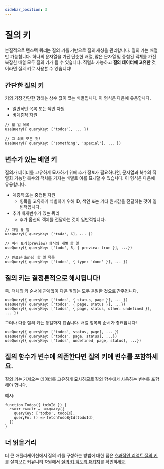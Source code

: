 ```yaml
---
sidebar_position: 3
---
```


# 질의 키

본질적으로 탠스택 쿼리는 질의 키를 기반으로 질의 캐싱을 관리합니다. 질의 키는 배열만 가능합니다. 하나의 문자열을 가진 단순한 배열, 많은 문자열 및 중첩된 객체를 가진 복잡한 배열 모두 질의 키가 될 수 있습니다. 직렬화 가능하고 **질의 데이터에 고유한** 것이라면 질의 키로 사용할 수 있습니다!

## 간단한 질의 키

키의 가장 간단한 형태는 상수 값이 있는 배열입니다. 이 형식은 다음에 유용합니다.

- 일반적인 목록 또는 색인 자원
- 비계층적 자원

```tsx
// 할 일 목록
useQuery({ queryKey: ['todos'], ... })

// 그 외의 모든 것!
useQuery({ queryKey: ['something', 'special'], ... })
```

## 변수가 있는 배열 키

질의가 데이터를 고유하게 묘사하기 위해 추가 정보가 필요하다면, 문자열과 복수의 직렬화 가능한 복수의 객체를 가지는 배열로 이를 묘사할 수 있습니다. 이 형식은 다음에 유용합니다.

- 계층적 또는 중첩된 자원
   - 항목을 고유하게 식별하기 위해 ID, 색인 또는 기타 원시값을 전달하는 것이 일반적입니다.
- 추가 매개변수가 있는 쿼리
   - 추가 옵션의 객체를 전달하는 것이 일반적입니다.

```tsx
// 개별 할 일
useQuery({ queryKey: ['todo', 5], ... })

// 미리 보기(preview) 형식의 개별 할 일
useQuery({ queryKey: ['todo', 5, { preview: true }], ...})

// 완료된(done) 할 일 목록
useQuery({ queryKey: ['todos', { type: 'done' }], ... })
```

## 질의 키는 결정론적으로 해시됩니다!

즉, 객체의 키 순서에 관계없이 다음 질의는 모두 동일한 것으로 간주됩니다.

```tsx
useQuery({ queryKey: ['todos', { status, page }], ... })
useQuery({ queryKey: ['todos', { page, status }], ...})
useQuery({ queryKey: ['todos', { page, status, other: undefined }], ... })
```

그러나 다음 질의 키는 동일하지 않습니다. 배열 항목의 순서가 중요합니다!

```tsx
useQuery({ queryKey: ['todos', status, page], ... })
useQuery({ queryKey: ['todos', page, status], ...})
useQuery({ queryKey: ['todos', undefined, page, status], ...})
```

## 질의 함수가 변수에 의존한다면 질의 키에 변수를 포함하세요.

질의 키는 가져오는 데이터를 고유하게 묘사하므로 질의 함수에서 사용하는 변수를 포함해야 합니다.

예시:

```tsx
function Todos({ todoId }) {
  const result = useQuery({
    queryKey: ['todos', todoId],
    queryFn: () => fetchTodoById(todoId),
  })
}
```

## 더 읽을거리

더 큰 애플리케이션에서 질의 키를 구성하는 방법에 대한 팁은 [효과적인 리액트 질의 키](https://tanstack.com/query/latest/docs/react/community/tkdodos-blog#8-effective-react-query-keys)를 살펴보고 커뮤니티 자원에서 [질의 키 팩토리 패키지](https://tanstack.com/query/latest/docs/react/community/lukemorales-query-key-factory)를 확인하세요.